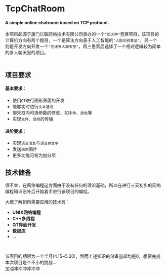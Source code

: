 # TcpChatRoom
#### A simple online chatroom based on TCP protocol.
本项目起源于厦门亿联网络技术有限公司承办的一个`"炬火种"`竞赛项目，该项目的计算机方向有两个题目，一个是算法方向基于人工智能的`"人脸识别算法"`，另一个则是开发方向开发一个`"在线多人聊天室"`，再三思索后选择了一个相对逻辑较为简单的多人聊天室的项目。
</br>
</br>

## 项目要求

#### 基本要求：
+ 使用`QT`进行图形界面的开发
+ 能够实时进行`文本通讯`
+ 聊天框内可选参数的修改，如`字体`、`颜色`等
+ 实现`文件`、`音频`的传输
  
  
#### 进阶要求：
+ 实现`语音消息`与`语音转文字`
+ 发送`动态`图片
+ 更多功能可视为加分项
  
## 技术储备

很不幸，在网络编程这方面由于没有任何的理论基础，所以在进行三天初步的网络编程知识恶补后开始着手进行该项目的编程。  

大概了解到所需要应用的技术有：
+ **UNIX网络编程**
+ **C++多线程**
+ **QT界面开发**
+ **数据库**
+ ...  

<br>

该项目的期限为一个半月(4.15~5.30)，然而上述知识的储备量却均是0，想要完成本次项目是个不小的挑战...  
加油冲冲冲冲冲冲


